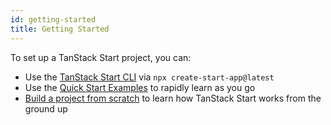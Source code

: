 ```yaml
---
id: getting-started
title: Getting Started
---
```


To set up a TanStack Start project, you can:

- Use the [TanStack Start CLI](https://github.com/TanStack/create-tsrouter-app/blob/main/cli/create-start-app/README.md) via `npx create-start-app@latest`
- Use the [Quick Start Examples](../quick-start) to rapidly learn as you go
- [Build a project from scratch](../build-from-scratch) to learn how TanStack Start works from the ground up
